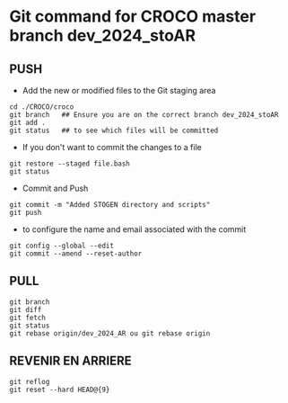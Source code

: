 # Git command for CROCO master branch dev_2024_stoAR

## PUSH

* Add the new or modified files to the Git staging area
```
cd ./CROCO/croco
git branch   ## Ensure you are on the correct branch dev_2024_stoAR
git add .    
git status   ## to see which files will be committed
```
* If you don't want to commit the changes to a file
```
git restore --staged file.bash
git status
```
* Commit and Push
```
git commit -m "Added STOGEN directory and scripts"
git push
```

* to configure the name and email associated with the commit 
```
git config --global --edit
git commit --amend --reset-author
```

## PULL

```
git branch
git diff 
git fetch
git status
git rebase origin/dev_2024_AR ou git rebase origin
```

## REVENIR EN ARRIERE

```
git reflog
git reset --hard HEAD@{9}
```
